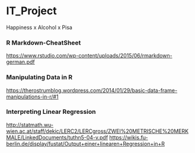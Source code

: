 # IT_Project
Happiness x Alcohol x Pisa

### R Markdown-CheatSheet
https://www.rstudio.com/wp-content/uploads/2015/06/rmarkdown-german.pdf

### Manipulating Data in R
https://therostrumblog.wordpress.com/2014/01/29/basic-data-frame-manipulations-in-r/#1

### Interpreting Linear Regression
http://statmath.wu-wien.ac.at/staff/dekic/LERC2/LERCgross/ZWEI%20METRISCHE%20MERKMALE/LinkedDocuments/tuthn5-04-v.pdf
https://wikis.fu-berlin.de/display/fustat/Output+einer+linearen+Regression+in+R 